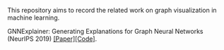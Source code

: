 This repository aims to record the related work on graph visualization in machine learning.

GNNExplainer: Generating Explanations for Graph Neural Networks (NeurIPS 2019) [[Paper]](https://arxiv.org/pdf/1903.03894.pdf)[[Code]](https://github.com/RexYing/gnn-model-explainer).
